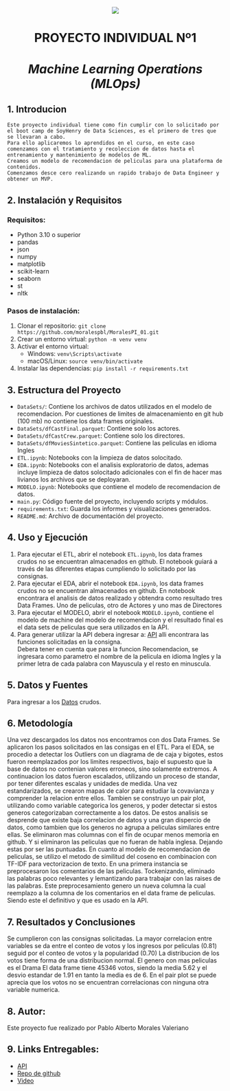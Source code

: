 <p align=center><img src=https://d31uz8lwfmyn8g.cloudfront.net/Assets/logo-henry-white-lg.png><p>

# <h1 align=center> **PROYECTO INDIVIDUAL Nº1** </h1>
# <h1 align=center> *Machine Learning Operations (MLOps)* </h1>

## 1. Introducion
    Este proyecto individual tiene como fin cumplir con lo solicitado por el boot camp de SoyHenry de Data Sciences, es el primero de tres que se llevaran a cabo.
    Para ello aplicaremos lo aprendidos en el curso, en este caso comenzamos con el tratamiento y recoleccion de datos hasta el entrenamiento y mantenimiento de modelos de ML.
    Creamos un modelo de recomendacion de peliculas para una plataforma de contenidos.
    Comenzamos desce cero realizando un rapido trabajo de Data Engineer y obtener un MVP.

## 2. Instalación y Requisitos
  <h3>Requisitos:</h3>
  <ul>
    <li>Python 3.10 o superior</li>
    <li>pandas</li>
    <li>json</li>
    <li>numpy</li>
    <li>matplotlib</li>
    <li>scikit-learn</li>
    <li>seaborn</li>
    <li>st</li>
    <li>nltk</li>
  </ul>
   <h3>Pasos de instalación:</h3>
    <ol>
    <li>Clonar el repositorio: <code>git clone https://github.com/moralespbl/MoralesPI_01.git</code></li>
    <li>Crear un entorno virtual: <code>python -m venv venv</code></li>
    <li>Activar el entorno virtual:
        <ul>
        <li>Windows: <code>venv\Scripts\activate</code></li>
        <li>macOS/Linux: <code>source venv/bin/activate</code></li>
        </ul>
    </li>
    <li>Instalar las dependencias: <code>pip install -r requirements.txt</code></li>
    </ol>

## 3. Estructura del Proyecto
- `DataSets/`: Contiene los archivos de datos utilizados en el modelo de recomendacion. Por cuestiones de limites de almacenamiento en git hub (100 mb) no contiene los data frames  originales.
- `DataSets/dfCastFinal.parquet`: Contiene solo los actores.
- `DataSets/dfCastCrew.parquet`: Contiene solo los directores.
- `DataSets/dfMoviesSintetico.parquet`: Contiene las peliculas en idioma Ingles
- `ETL.ipynb`: Notebooks con la limpieza de datos solocitado.
- `EDA.ipynb`: Notebooks con el analisis exploratorio de datos, ademas incluye   limpieza de datos solocitado adicionales con el fin de hacer mas livianos los archivos que se deployaran.
- `MODELO.ipynb`: Notebooks que contiene el modelo de recomendacion de datos.
- `main.py`: Código fuente del proyecto, incluyendo scripts y módulos.
- `requirements.txt`: Guarda los informes y visualizaciones generados.
- `README.md`: Archivo de documentación del proyecto.

## 4. Uso y Ejecución
1. Para ejecutar el ETL, abrir el notebook `ETL.ipynb`, los data frames crudos no se encuentran almacenados en github. El notebook guiará a través de las diferentes etapas cumpliendo lo solicitado por las consignas.
2. Para ejecutar el EDA, abrir el notebook `EDA.ipynb`, los data frames crudos no se encuentran almacenados en github. En notebook encontrara el analisis de datos realizado y obtendra como resultado tres Data Frames. Uno de peliculas, otro de Actores y uno mas de Directores
3. Para ejecutar el MODELO, abrir el notebook `MODELO.ipynb`, contiene el modelo de machine del modelo de recomendacion y el resultado final es el data sets de peliculas que sera utilizados en la API.
4. Para generar utilizar la API debera ingresar a: [API](https://moralespi-01.onrender.com/docs)
alli encontrara las funciones solicitadas en la consigna.  
Debera tener en cuenta que para la funcion Recomendacion, se ingresara como parametro el nombre de la pelicula en idioma Ingles y la primer letra de cada palabra con Mayuscula y el resto en minuscula.

## 5. Datos y Fuentes
Para ingresar a los [Datos](https://drive.google.com/drive/folders/1X_LdCoGTHJDbD28_dJTxaD4fVuQC9Wt5?usp=drive_link) crudos.

## 6. Metodología
Una vez descargados los datos nos encontramos con dos Data Frames. Se aplicaron los pasos solicitados en las consigas en el ETL.
Para el EDA, se procedio a detectar los Outliers con un diagrama de de caja y bigotes, estos fueron reemplazados por los limites respectivos, bajo el supuesto que la base de datos no contenian valores erroneos, sino solamente extremos.
A continuacion los datos fueron escalados, utilizando un proceso de standar, por tener diferentes escalas y unidades de medida.
Una vez estandarizados, se crearon mapas de calor para estudiar la covavianza y comprender la relacion entre ellos.
Tambien se construyo un pair plot, utilizando como variable categorica los generos, y poder detectar si estos generos categorizaban correctamente a los datos.
De estos analisis se desprende que existe baja correlacion de datos y una gran dispercio de datos, como tambien que los generos no agrupa a peliculas similares entre ellas.
Se eliminaron mas columnas con el fin de ocupar menos memoria en github. 
Y si eliminaron las peliculas que no fueran de habla inglesa.
Dejando estas por ser las puntuadas.
En cuanto al modelo de recomendacion de peliculas, se utilizo el metodo de similitud del coseno en combinacion con TF-IDF para vectorizacion de texto.
En una primera instancia se preprocesaron los comentarios de las peliculas. Tockenizando, eliminado las palabras poco relevantes y lemantizando para trabajar con las raises de las palabras.
Este preprocesamiento genero un nueva columna la cual reemplazo a la columna de los comentarios en el data frame de peliculas. Siendo este el definitivo y que es usado en la API.

## 7. Resultados y Conclusiones
Se cumplieron con las consignas solicitadas.
La mayor correlacion entre variables se da entre el conteo de votos y los ingresos por peliculas (0.81) seguid por el conteo de votos y la popularidad (0.70)
La distribucion de los votos tiene forma de una distribucion normal.
El genero con mas peliculas es el Drama
El data frame tiene 45346 votos, siendo la media 5.62 y el desvio estandar de 1.91 en tanto la media es de 6.
En el pair plot se puede aprecia que los votos no se encuentran correlacionas con ninguna otra variable numerica.

## 8. Autor:
Este proyecto fue realizado por Pablo Alberto Morales Valeriano

## 9. Links Entregables:
- [API](https://moralespi-01.onrender.com/docs)
- [Repo de github](https://github.com/moralespbl/MoralesPI_01.git)
- [Video](https://1drv.ms/v/s!Aj2cX0aTkbryhqFF2-OH_zoRHDrVwQ?e=N0UShB)
